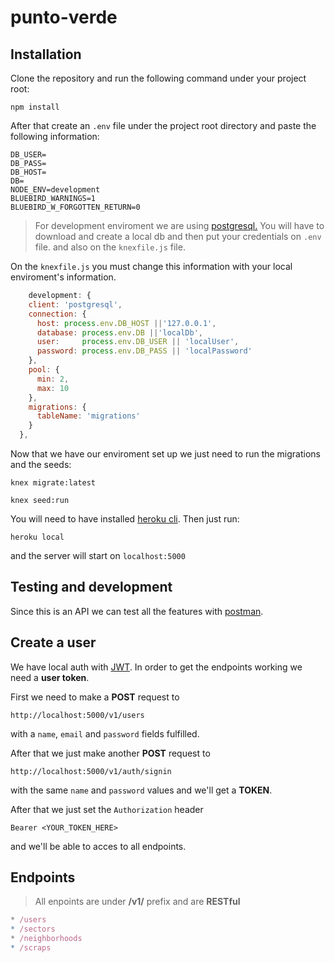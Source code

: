 # punto-verde

## Installation

Clone the repository and run the following command under your project root:

```shell
npm install
```
After that create an `.env` file under the project root directory and paste the following information:

```
DB_USER=
DB_PASS=
DB_HOST=
DB=
NODE_ENV=development
BLUEBIRD_WARNINGS=1
BLUEBIRD_W_FORGOTTEN_RETURN=0
```

> For development enviroment we are using [postgresql.](https://www.postgresql.org/download/)
> You will have to download and create a local db and then put your credentials on `.env` file.
> and also on the `knexfile.js` file.

On the `knexfile.js` you must change this information with your local enviroment's information.

```javascript
	development: {
    client: 'postgresql',
    connection: {
      host: process.env.DB_HOST ||'127.0.0.1',
      database: process.env.DB ||'localDb',
      user:     process.env.DB_USER || 'localUser',
      password: process.env.DB_PASS || 'localPassword'
    },
    pool: {
      min: 2,
      max: 10
    },
    migrations: {
      tableName: 'migrations'
    }
  },
```

Now that we have our enviroment set up we just need to run the migrations and the seeds:

```shell
knex migrate:latest
```

```shell
knex seed:run
```

You will need to have installed [heroku cli](https://devcenter.heroku.com/articles/heroku-cli). Then just run:

```shell
heroku local
```

and the server will start on `localhost:5000`

## Testing and development

Since this is an API we can test all the features with [postman](https://www.getpostman.com/).


## Create a user

We have local auth with [JWT](https://jwt.io/). In order to get the endpoints working we need a __user token__.

First we need to make a __POST__ request to

```shell
http://localhost:5000/v1/users
```

with a `name`, `email` and `password` fields fulfilled.

After that we just make another __POST__ request to

```shell
http://localhost:5000/v1/auth/signin
```

with the same `name` and `password` values and we'll get a __TOKEN__.

After that we just set the `Authorization` header

```shell
Bearer <YOUR_TOKEN_HERE>
```

and we'll be able to acces to all endpoints.

## Endpoints

> All enpoints are under __/v1/__ prefix and are __RESTful__

```javascript
* /users
* /sectors
* /neighborhoods
* /scraps
```